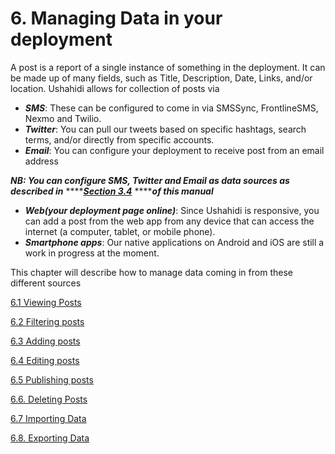# 6. Managing Data in your deployment

A post is a report of a single instance of something in the deployment. It can be made up of many fields, such as Title, Description, Date, Links, and/or location. Ushahidi allows for collection of posts via

* _**SMS**_: These can be configured to come in via SMSSync, FrontlineSMS, Nexmo and Twilio.
* _**Twitter**_: You can pull our tweets based on specific hashtags, search terms, and/or directly from specific accounts.
* _**Email**_: You can configure your deployment to receive post from an email address

_**NB: You can configure SMS, Twitter and Email as data sources as described in**_ ****[_**Section 3.4**_](../3.-configuring-your-deployment/3.4-data-sources.md) ****_**of this manual**_

* _**Web\(your deployment page online\)**_: Since Ushahidi is responsive, you can add a post from the web app from any device that can access the internet \(a computer, tablet, or mobile phone\).
* _**Smartphone apps**_: Our native applications on Android and iOS are still a work in progress at the moment.

This chapter will describe how to manage data coming in from these different sources

[6.1 Viewing Posts](6.1-viewing-posts.md)

[6.2 Filtering posts](6.2-filtering-posts.md)

[6.3 Adding posts](6.3-adding-posts.md)

[6.4 Editing posts](6.4-editing-posts.md)

[6.5 Publishing posts](6.5-publishing-posts.md)

[6.6. Deleting Posts](6.6-deleting-posts.md)

[6.7 Importing Data](6.7-importing-data.md)

[6.8. Exporting Data](6.8-exporting-data/)

